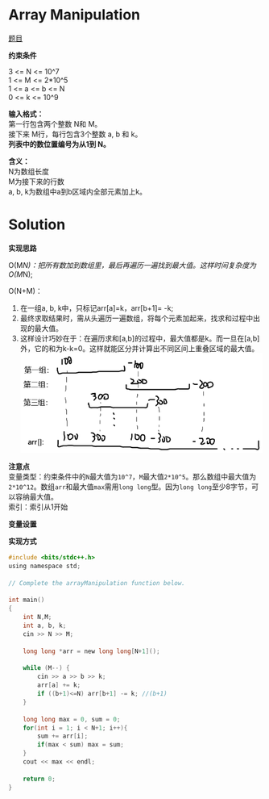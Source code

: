 # Array Manipulation

[题目](https://www.hackerrank.com/challenges/crush/problem)  

**约束条件**

3 <= N <= 10^7  
1 <= M <= 2*10^5  
1 <= a <= b <= N  
0 <= k <= 10^9  
>

**输入格式：**  
第一行包含两个整数 N和 M。  
接下来 M行，每行包含3个整数 a, b 和 k。  
**列表中的数位置编号为从1到 N。**  

**含义：**  
N为数组长度  
M为接下来的行数  
a, b, k为数组中a到b区域内全部元素加上k。

# Solution

**实现思路**  

O(M*N)：把所有数加到数组里，最后再遍历一遍找到最大值。这样时间复杂度为O(M*N);  

O(N+M)：  
1. 在一组a, b, k中，只标记arr[a]=k，arr[b+1]= -k; 
2. 最终求取结果时，需从头遍历一遍数组，将每个元素加起来，找求和过程中出现的最大值。
3. 这样设计巧妙在于：在遍历求和[a,b]的过程中，最大值都是k。而一旦在[a,b]外，它的和为k-k=0。这样就能区分并计算出不同区间上重叠区域的最大值。  
![](image.png)

**注意点**  
变量类型：约束条件中的`N`最大值为`10^7`，`M`最大值`2*10^5`。那么数组中最大值为`2*10^12`。数组`arr`和最大值`max`需用`long long`型。因为`long long`至少8字节，可以容纳最大值。  
索引：索引从1开始

**变量设置**  

**实现方式**  
```c
#include <bits/stdc++.h>
using namespace std;

// Complete the arrayManipulation function below.

int main()
{
    int N,M;
    int a, b, k;
    cin >> N >> M;

    long long *arr = new long long[N+1]();

    while (M--) {
        cin >> a >> b >> k;
        arr[a] += k;
        if ((b+1)<=N) arr[b+1] -= k; //(b+1)
    }

    long long max = 0, sum = 0;
    for(int i = 1; i < N+1; i++){ 
        sum += arr[i];
        if(max < sum) max = sum;
    }
    cout << max << endl;

    return 0;
}
```

